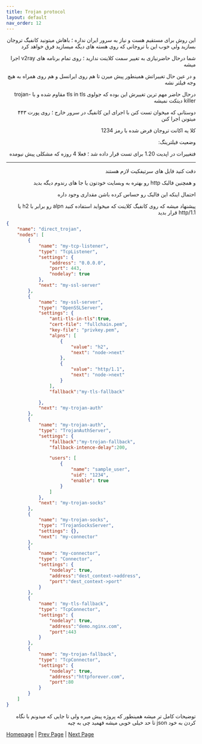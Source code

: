 ```yaml
---
title: Trojan protocol
layout: default
nav_order: 12
---
```


<div dir="rtl">

این روش برای مستقیم هست و نیاز به سرور ایران نداره ؛ باهاش میتونید کانفیگ تروجان بسازید ولی خوب این با تروجانی که روی هسته های دیگه میسازید فرق خواهد کرد

شما درحال حاضرنیازی به تغییر سمت کلاینت ندارید ؛ روی تمام برنامه های v2ray اجرا میشه

و در عین حال تغییراتش همینطور پیش میرن تا هم روی ایرانسل و هم روی همراه به هیچ وجه فیلتر نشه

درحال حاضر مهم ترین تغییرش این بوده که جولوی tls in tls مقاوم شده و با trojan-killer دیتکت نمیشه

دوستانی که میخوان تست کنن با اجرای این کانفیگ در سرور خارج ؛ روی پورت ۴۴۳ میتونن اجرا کنن

کلا یه اکانت تروجان  فرض شده با رمز 1234

وضعیت فیلترینگ:

فتغییرات در اپدیت 1.20 برای تست قرار داده شد ؛‌ فعلا 4 روزه که مشکلی پیش نیومده


* * *


</div>

<div dir="rtl">

دقت کنید فایل های سرتیفکیت لازم هستند

و همچنین فالبک http رو بهتره به وبسایت خودتون یا جا های رندوم دیگه بدید

احتمال اینکه این فالبک رو حساس کرده باشن مقداری وجود داره 

پیشنهاد میشه که 
روی کانفیگ کلاینت که میخواید استفاده کنید alpn رو برابر با h2 یا http/1.1 قرار بدید 


</div>

```json
{
    "name": "direct_trojan",
    "nodes": [
        {
            "name": "my-tcp-listener",
            "type": "TcpListener",
            "settings": {
                "address": "0.0.0.0",
                "port": 443,
                "nodelay": true
            },
            "next": "my-ssl-server"
        },
        {
            "name": "my-ssl-server",
            "type": "OpenSSLServer",
            "settings": {
                "anti-tls-in-tls":true,
                "cert-file": "fullchain.pem",
                "key-file": "privkey.pem",
                "alpns": [
                    {
                        "value": "h2",
                        "next": "node->next"
                    },
                    {
                        "value": "http/1.1",
                        "next": "node->next"
                    }
                ],
                "fallback":"my-tls-fallback"

            },
            "next": "my-trojan-auth"
        },
        {
            "name": "my-trojan-auth",
            "type": "TrojanAuthServer",
            "settings": {
                "fallback":"my-trojan-fallback",
                "fallback-intence-delay":200,

                "users": [
                    {
                        "name": "sample_user",
                        "uid": "1234",
                        "enable": true
                    }
                ]
            },
            "next": "my-trojan-socks"
        },
        {
            "name": "my-trojan-socks",
            "type": "TrojanSocksServer",
            "settings": {},
            "next": "my-connector"
        },
        {
            "name": "my-connector",
            "type": "Connector",
            "settings": {
                "nodelay": true,
                "address":"dest_context->address",
                "port":"dest_context->port"
            }
        },
        {
            "name": "my-tls-fallback",
            "type": "TcpConnector",
            "settings": {
                "nodelay": true,
                "address":"demo.nginx.com",
                "port":443
            }
        },
        {
            "name": "my-trojan-fallback",
            "type": "TcpConnector",
            "settings": {
                "nodelay": true,
                "address":"httpforever.com",
                "port":80
            }
        }
    ]
}
```
<div dir="rtl">

توضیحات کامل تر میشه همینطور که پروژه پیش میره ولی تا جایی که میدونم با نگاه کردن به خود json تا حد خیلی خوبی میشه فهمید چی به چیه

</div>

[Homepage](.) | [Prev Page](Bgp4-Tunnel-or-Direct) | [Next Page](HalfDuplex-Tunnel-or-Direc)
